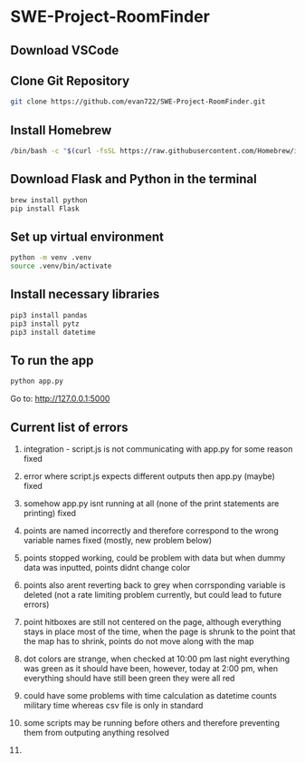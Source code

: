 # SWE-Project-RoomFinder

## Download VSCode

## Clone Git Repository
```bash
git clone https://github.com/evan722/SWE-Project-RoomFinder.git
```

## Install Homebrew
```bash
/bin/bash -c "$(curl -fsSL https://raw.githubusercontent.com/Homebrew/install/HEAD/install.sh)"
```

## Download Flask and Python in the terminal
```bash
brew install python
pip install Flask
```

## Set up virtual environment
```bash
python -m venv .venv
source .venv/bin/activate
```

## Install necessary libraries
```bash
pip3 install pandas
pip3 install pytz
pip3 install datetime
```

## To run the app
```bash
python app.py
```
Go to: http://127.0.0.1:5000



## Current list of errors

1. integration - script.js is not communicating with app.py for some reason
    fixed
2. error where script.js expects different outputs then app.py (maybe)
    fixed
3. somehow app.py isnt running at all (none of the print statements are printing)
    fixed
4. points are named incorrectly and therefore correspond to the wrong variable names
    fixed (mostly, new problem below)
5. points stopped working, could be problem with data but when dummy data was inputted, points didnt change color

6. points also arent reverting back to grey when corrsponding variable is deleted (not a rate limiting problem currently, but could lead to future errors)

7. point hitboxes are still not centered on the page, although everything stays in place most of the time, when the page is shrunk to the point that the map has to shrink, points do not move along with the map

8. dot colors are strange, when checked at 10:00 pm last night everything was green as it should have been, however, today at 2:00 pm, when everything should have still been green they were all red

9. could have some problems with time calculation as datetime counts military time whereas csv file is only in standard

10. some scripts may be running before others and therefore preventing them from outputing anything
    resolved
11. 
